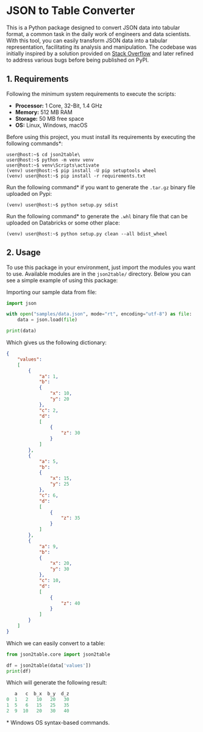# JSON to Table Converter

This is a Python package designed to convert JSON data into tabular format, a common task in the daily work of engineers 
and data scientists. With this tool, you can easily transform JSON data into a tabular representation, 
facilitating its analysis and manipulation. The codebase was initially inspired by a solution provided on 
[Stack Overflow](https://stackoverflow.com/a/70791993/16109419) and later refined to address various bugs before being 
published on PyPI.


## 1. Requirements

Following the minimum system requirements to execute the scripts:

- **Processor:** 1 Core, 32-Bit, 1.4 GHz
- **Memory:** 512 MB RAM
- **Storage:** 50 MB free space
- **OS:** Linux, Windows, macOS

Before using this project, you must install its requirements by executing the following commands\*:

```console
user@host:~$ cd json2table\
user@host:~$ python -m venv venv
user@host:~$ venv\Scripts\activate
(venv) user@host:~$ pip install -U pip setuptools wheel
(venv) user@host:~$ pip install -r requirements.txt
```

Run the following command\* if you want to generate the `.tar.gz` binary file uploaded on Pypi:

```console
(venv) user@host:~$ python setup.py sdist
```

Run the following command\* to generate the `.whl` binary file that can be uploaded on Databricks or some other place:

```console
(venv) user@host:~$ python setup.py clean --all bdist_wheel
```


## 2. Usage

To use this package in your environment, just import the modules you want to use. Available modules are in 
the `json2table/` directory. Below you can see a simple example of using this package:

Importing our sample data from file:

```python
import json

with open("samples/data.json", mode="rt", encoding="utf-8") as file:
    data = json.load(file)

print(data)
```

Which gives us the following dictionary:

```json
{
    "values":
    [
        {
            "a": 1,
            "b":
            {
                "x": 10,
                "y": 20
            },
            "c": 2,
            "d":
            [
                {
                    "z": 30
                }
            ]
        },
        {
            "a": 5,
            "b":
            {
                "x": 15,
                "y": 25
            },
            "c": 6,
            "d":
            [
                {
                    "z": 35
                }
            ]
        },
        {
            "a": 9,
            "b":
            {
                "x": 20,
                "y": 30
            },
            "c": 10,
            "d":
            [
                {
                    "z": 40
                }
            ]
        }
    ]
}
```

Which we can easily convert to a table:

```python
from json2table.core import json2table

df = json2table(data['values'])
print(df)
```

Which will generate the following result:

```python
   a   c  b_x  b_y  d_z
0  1   2   10   20   30
1  5   6   15   25   35
2  9  10   20   30   40
```


\* Windows OS syntax-based commands.
